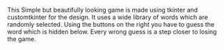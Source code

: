 This Simple but beautifully looking game is made using tkinter and customtkinter for the design. It uses a wide library of words which are randomly selected. Using the buttons on the right you have to guess the word which is hidden below. Every wrong guess is a step closer to losing the game.
